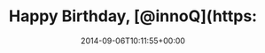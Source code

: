 ---
retweeted: false
source: <a href="http://mvilla.it/fenix" rel="nofollow">Fenix for Android</a>
entities:
  hashtags: []
  symbols: []
  user_mentions:
  - name: INNOQ
    screen_name: INNOQ
    indices:
    - '16'
    - '22'
    id_str: '67238740'
    id: '67238740'
  urls: []
display_text_range:
- '0'
- '23'
favorite_count: '2'
id_str: '508195883260051456'
truncated: false
retweet_count: '1'
id: '508195883260051456'
created_at: Sat Sep 06 10:11:55 +0000 2014
favorited: false
full_text: Happy Birthday, [@innoQ](https://twitter.com/innoQ)!
lang: en
tags:
- pesos:twitter
date: '2014-09-06T10:11:55+00:00'
src: https://twitter.com/bascht/status/508195883260051456
original_url: https://twitter.com/bascht/status/508195883260051456
type: twitter_tweet
text: Happy Birthday, [@innoQ](https://twitter.com/innoQ)!
title: 'Happy Birthday, [@innoQ](https:'

---